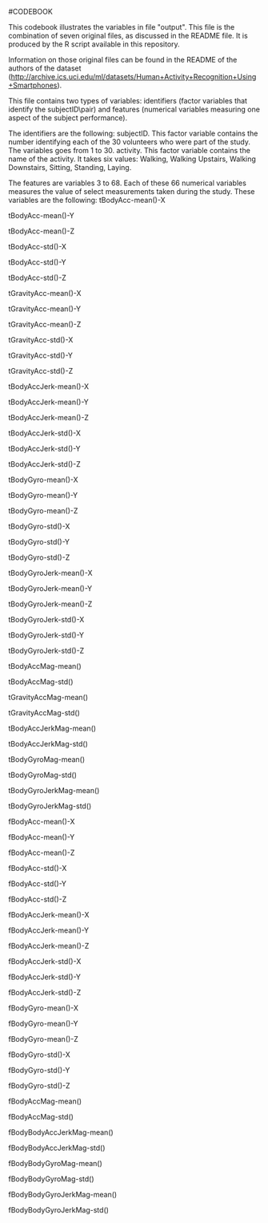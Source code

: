 #CODEBOOK

This codebook illustrates the variables in file "output". This file is the combination of seven original files, as discussed in the README file. It is produced by the R script available in this repository.

Information on those original files can be found in the README of the authors of the dataset (http://archive.ics.uci.edu/ml/datasets/Human+Activity+Recognition+Using+Smartphones).

This file contains two types of variables: identifiers (factor variables that identify the subjectID\pair) and features (numerical variables measuring one aspect of the subject performance).

The identifiers are the following:
subjectID. This factor variable contains the number identifying each of the 30 volunteers who were part of the study. The variables goes from 1 to 30.
activity. This factor variable contains the name of the activity. It takes six values: Walking, Walking Upstairs, Walking Downstairs, Sitting, Standing, Laying.

The features are variables 3 to 68. Each of these 66 numerical variables measures the value of select measurements taken during the study. These variables are the following: 
tBodyAcc-mean()-X

tBodyAcc-mean()-Y

tBodyAcc-mean()-Z

tBodyAcc-std()-X

tBodyAcc-std()-Y

tBodyAcc-std()-Z

tGravityAcc-mean()-X

tGravityAcc-mean()-Y

tGravityAcc-mean()-Z

tGravityAcc-std()-X

tGravityAcc-std()-Y

tGravityAcc-std()-Z

tBodyAccJerk-mean()-X

tBodyAccJerk-mean()-Y	

tBodyAccJerk-mean()-Z

tBodyAccJerk-std()-X	

tBodyAccJerk-std()-Y

tBodyAccJerk-std()-Z

tBodyGyro-mean()-X

tBodyGyro-mean()-Y	

tBodyGyro-mean()-Z

tBodyGyro-std()-X

tBodyGyro-std()-Y

tBodyGyro-std()-Z	

tBodyGyroJerk-mean()-X

tBodyGyroJerk-mean()-Y	

tBodyGyroJerk-mean()-Z

tBodyGyroJerk-std()-X	

tBodyGyroJerk-std()-Y

tBodyGyroJerk-std()-Z	

tBodyAccMag-mean()

tBodyAccMag-std()

tGravityAccMag-mean()

tGravityAccMag-std()	

tBodyAccJerkMag-mean()

tBodyAccJerkMag-std()

tBodyGyroMag-mean()

tBodyGyroMag-std()	

tBodyGyroJerkMag-mean()	

tBodyGyroJerkMag-std()	

fBodyAcc-mean()-X	

fBodyAcc-mean()-Y	

fBodyAcc-mean()-Z	

fBodyAcc-std()-X

fBodyAcc-std()-Y

fBodyAcc-std()-Z

fBodyAccJerk-mean()-X	

fBodyAccJerk-mean()-Y	

fBodyAccJerk-mean()-Z

fBodyAccJerk-std()-X

fBodyAccJerk-std()-Y

fBodyAccJerk-std()-Z

fBodyGyro-mean()-X	

fBodyGyro-mean()-Y

fBodyGyro-mean()-Z	

fBodyGyro-std()-X	

fBodyGyro-std()-Y	

fBodyGyro-std()-Z	

fBodyAccMag-mean()	

fBodyAccMag-std()	

fBodyBodyAccJerkMag-mean()

fBodyBodyAccJerkMag-std()	

fBodyBodyGyroMag-mean()	

fBodyBodyGyroMag-std()	

fBodyBodyGyroJerkMag-mean()	

fBodyBodyGyroJerkMag-std()
